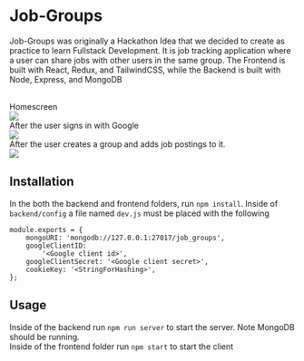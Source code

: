# Job-Groups
Job-Groups was originally a Hackathon Idea that we decided to create as practice to learn Fullstack Development. 
It is job tracking application where a user can share jobs with other users in the same group. 
The Frontend is built with React, Redux, and TailwindCSS, while the Backend is built with Node, Express, and MongoDB

<br/>
Homescreen
<br/>
<img src="https://user-images.githubusercontent.com/19595312/91919467-1895b200-ec94-11ea-99a4-8e3b29971573.png"/>

<br/>
After the user signs in with Google
<br/>
<img src="https://user-images.githubusercontent.com/19595312/91919471-1b90a280-ec94-11ea-9487-a9de0756fd8f.png"/>

<br/>
After the user creates a group and adds job postings to it.
<br/>
<img src="https://user-images.githubusercontent.com/19595312/91919477-1e8b9300-ec94-11ea-92f4-40135d723797.png"/>

## Installation
In the both the backend and frontend folders, run `npm install`. Inside of `backend/config` a file named `dev.js` must be placed with the following
```
module.exports = {
    mongoURI: 'mongodb://127.0.0.1:27017/job_groups',
    googleClientID:
        '<Google client id>',
    googleClientSecret: '<Google client secret>',
    cookieKey: '<StringForHashing>',
};
```

## Usage
Inside of the backend run `npm run server` to start the server. Note MongoDB should be running. <br/>
Inside of the frontend folder run `npm start` to start the client
